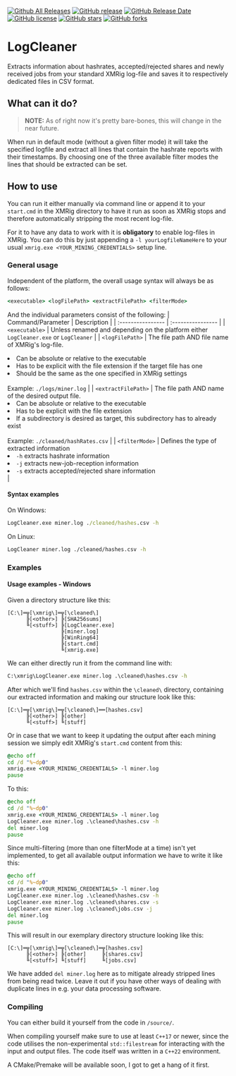 [![Github All Releases](https://img.shields.io/github/downloads/Dat-Pudding/LogCleaner/total.svg)](https://github.com/Dat-Pudding/LogCleaner/releases)
[![GitHub release](https://img.shields.io/github/release/Dat-Pudding/LogCleaner/all.svg)](https://github.com/xmrig/xmrig/releases)
[![GitHub Release Date](https://img.shields.io/github/release-date/Dat-Pudding/LogCleaner.svg)](https://github.com/Dat-Pudding/LogCleaner/releases)
[![GitHub license](https://img.shields.io/github/license/Dat-Pudding/LogCleaner.svg)](https://github.com/Dat-Pudding/LogCleaner/blob/master/LICENSE)
[![GitHub stars](https://img.shields.io/github/stars/Dat-Pudding/LogCleaner.svg)](https://github.com/Dat-Pudding/LogCleaner/stargazers)
[![GitHub forks](https://img.shields.io/github/forks/Dat-Pudding/LogCleaner.svg)](https://github.com/Dat-Pudding/LogCleaner/network)

# LogCleaner
Extracts information about hashrates, accepted/rejected shares and newly received jobs from your standard XMRig log-file and saves it to respectively dedicated files in CSV format.

## What can it do?
> **NOTE:** As of right now it's pretty bare-bones, this will change in the near future.

When run in default mode (without a given filter mode) it will take the specified logfile and extract all lines that contain the hashrate reports with their timestamps.
By choosing one of the three available filter modes the lines that should be extracted can be set.

## How to use
You can run it either manually via command line or append it to your `start.cmd` in the XMRig directory to have it run as soon as XMRig stops and therefore automatically stripping the most recent log-file.

For it to have any data to work with it is **obligatory** to enable log-files in XMRig. 
You can do this by just appending a `-l yourLogfileNameHere` to your usual `xmrig.exe <YOUR_MINING_CREDENTIALS>` setup line.

### General usage
Independent of the platform, the overall usage syntax will always be as follows:

```.cmd
<executable> <logFilePath> <extractFilePath> <filterMode>
```

And the individual parameters consist of the following:
| Command/Parameter  | Description |
| :---------------- | :---------------- |
| `<executable>`  | Unless renamed and depending on the platform either `LogCleaner.exe` or `LogCleaner`  |
| `<logFilePath>`  | The file path AND file name of XMRig's log-file.<li>Can be absolute or relative to the executable</li><li>Has to be explicit with the file extension if the target file has one</li><li>Should be the same as the one specified in XMRig settings</li><br>Example: `./logs/miner.log`  |
| `<extractFilePath>`  | The file path AND name of the desired output file.<li>Can be absolute or relative to the executable</li><li>Has to be explicit with the file extension</li><li>If a subdirectory is desired as target, this subdirectory has to already exist</li><br>Example: `./cleaned/hashRates.csv`  |
| `<filterMode>`  | Defines the type of extracted information<li>`-h` extracts hashrate information</li><li>`-j` extracts new-job-reception information</li><li>`-s` extracts accepted/rejected share information</li>  |

#### Syntax examples
On Windows:
```.cmd
LogCleaner.exe miner.log ./cleaned/hashes.csv -h
```
On Linux:
```.bash
LogCleaner miner.log ./cleaned/hashes.csv -h
```

### Examples
#### Usage examples - Windows
Given a directory structure like this:
```
[C:\]═╦[\xmrig\]═╦[\cleaned\]
      ╠[<other>] ╠[SHA256sums]
      ╚[<stuff>] ╠[LogCleaner.exe]
                 ╠[miner.log]
                 ╠[WinRing64]
                 ╠[start.cmd]
                 ╚[xmrig.exe]
```
We can either directly run it from the command line with:
```.cmd
C:\xmrig\LogCleaner.exe miner.log .\cleaned\hashes.csv -h
```
After which we'll find `hashes.csv` within the `\cleaned\` directory, containing our extracted information and making our structure look like this:
```
[C:\]═╦[\xmrig\]═╦[\cleaned\]══[hashes.csv]
      ╠[<other>] ╠[other]
      ╚[<stuff>] ╚[stuff]
```

Or in case that we want to keep it updating the output after each mining session we simply edit XMRig's `start.cmd` content from this:
```.cmd
@echo off
cd /d "%~dp0"
xmrig.exe <YOUR_MINING_CREDENTIALS> -l miner.log
pause
```
To this:
```.cmd
@echo off
cd /d "%~dp0"
xmrig.exe <YOUR_MINING_CREDENTIALS> -l miner.log
LogCleaner.exe miner.log .\cleaned\hashes.csv -h
del miner.log
pause
```
Since multi-filtering (more than one filterMode at a time) isn't yet implemented, to get all available output information we have to write it like this:
```.cmd
@echo off
cd /d "%~dp0"
xmrig.exe <YOUR_MINING_CREDENTIALS> -l miner.log
LogCleaner.exe miner.log .\cleaned\hashes.csv -h
LogCleaner.exe miner.log .\cleaned\shares.csv -s
LogCleaner.exe miner.log .\cleaned\jobs.csv -j
del miner.log
pause
```
This will result in our exemplary directory structure looking like this:
```
[C:\]═╦[\xmrig\]═╦[\cleaned\]═╦[hashes.csv]
      ╠[<other>] ╠[other]     ╠[shares.csv]
      ╚[<stuff>] ╚[stuff]     ╚[jobs.csv]
```

We have added `del miner.log` here as to mitigate already stripped lines from being read twice. Leave it out if you have other ways of dealing with duplicate lines in e.g. your data processing software.

### Compiling
You can either build it yourself from the code in `/source/`.

When compiling yourself make sure to use at least `C++17` or newer, since the code utilises the non-experimental `std::filestream` for interacting with the input and output files.
The code itself was written in a `C++22` environment.

A CMake/Premake will be available soon, I got to get a hang of it first.
